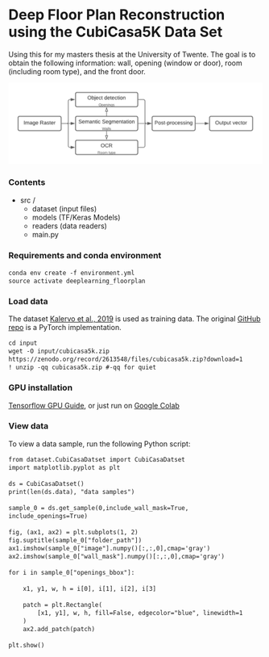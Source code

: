 # Deep Floor Plan Reconstruction using the CubiCasa5K Data Set

Using this for my masters thesis at the University of Twente. The goal is to obtain the following information: wall, opening (window or door), room (including room type), and the front door.

![General Idea](general_floor_plan_dl.png)


### Contents 

* src / 
    * dataset (input files) 
    * models (TF/Keras Models)
    * readers (data readers)
    * main.py

### Requirements and conda environment
```
conda env create -f environment.yml
source activate deeplearning_floorplan
```

### Load data 

The dataset [Kalervo et al., 2019](https://arxiv.org/abs/1904.01920) is used as training data. The original [GitHub repo](https://github.com/CubiCasa/CubiCasa5k) is a PyTorch implementation.

```
cd input
wget -O input/cubicasa5k.zip https://zenodo.org/record/2613548/files/cubicasa5k.zip?download=1
! unzip -qq cubicasa5k.zip #-qq for quiet
```


### GPU installation 

[Tensorflow GPU Guide](https://www.tensorflow.org/install/gpu), or just run on [Google Colab](https://colab.research.google.com)

### View data 
To view a data sample, run the following Python script: 

```
from dataset.CubiCasaDatset import CubiCasaDatset
import matplotlib.pyplot as plt 

ds = CubiCasaDatset()
print(len(ds.data), "data samples")

sample_0 = ds.get_sample(0,include_wall_mask=True, include_openings=True)

fig, (ax1, ax2) = plt.subplots(1, 2)
fig.suptitle(sample_0["folder_path"])
ax1.imshow(sample_0["image"].numpy()[:,:,0],cmap='gray')
ax2.imshow(sample_0["wall_mask"].numpy()[:,:,0],cmap='gray')

for i in sample_0["openings_bbox"]: 

    x1, y1, w, h = i[0], i[1], i[2], i[3]

    patch = plt.Rectangle(
        [x1, y1], w, h, fill=False, edgecolor="blue", linewidth=1
    )
    ax2.add_patch(patch)

plt.show()
```

